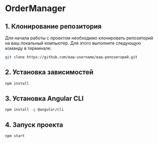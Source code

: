 # OrderManager

## 1. Клонирование репозитория

Для начала работы с проектом необходимо клонировать репозиторий на ваш локальный компьютер. Для этого выполните следующую команду в терминале:

```bash
git clone https://github.com/ваш-username/ваш-репозиторий.git
```

## 2. Установка зависимостей

```bash
npm install
```

## 3. Установка Angular CLI

```bash
npm install -g @angular/cli
```

## 4. Запуск проекта

```bash
npm start
```

